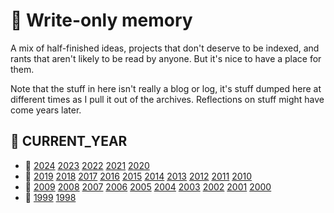 # 💾 Write-only memory

A mix of half-finished ideas, projects that don't deserve to be indexed, and
rants that aren't likely to be read by anyone. But it's nice to have a place
for them.

Note that the stuff in here isn't really a blog or log, it's stuff dumped here
at different times as I pull it out of the archives. Reflections on stuff might
have come years later.

## 📅 CURRENT\_YEAR

* 👴 [2024](2024) [2023](2023) [2022](2022) [2021](2021) [2020](2020)
* 🧑 [2019](2019) [2018](2018) [2017](2017) [2016](2016) [2015](2015) [2014](2014)
  [2013](2013) [2012](2012) [2011](2011) [2010](2010)
* 🧑 [2009](2009) [2008](2008) [2007](2007) [2006](2006) [2005](2005) [2004](2004)
  [2003](2003) [2002](2002) [2001](2001) [2000](2000)
* 👶 [1999](1999) [1998](1998)

